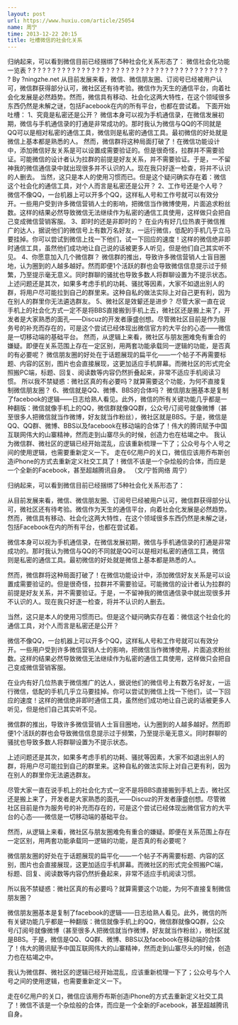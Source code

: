 ```yaml
---
layout: post
url: https://www.huxiu.com/article/25054
name: 周宁
time: 2013-12-22 20:15
title: 吐槽微信的社会化关系
---
```

归纳起来，可以看到微信目前已经捆绑了5种社会化关系形态了： 微信社会化功能一览表 ? ? ? ? ? ? ? ? ? ? ? ? ? ? ? ? ? ? ? ? ? ? ? ? ? ? ? ? ? ? ? ? ? ? ? ? ? ? ? ? ? ? By ?ningzhe.net 从目前发展来看，微信、微信朋友圈、订阅号已经被用户认可，微信群获得部分认可，微社区还有待考验。微信作为天生的通信平台，向着社会化发展是必然趋势。然而，微信具有移动、社会化这两大特性，在这个领域很多东西仍然是未解之谜，包括Facebook在内的所有平台，也都在尝试着。 下面开始吐槽： 1、究竟是私密还是公开？ 微信本身可以视为手机通信录，在微信发展初期，微信与手机通信录的打通是非常成功的。那时我认为微信与QQ的不同就是QQ可以是相对私密的通信工具，微信则是私密的通信工具。最初微信的好处就是微信上基本都是熟悉的人。 然而，微信群将这种局面打破了！在微信功能设计中，添加微信好友关系是可以设置成需要验证的。但是很奇怪，拉群并不需要验证。可能微信的设计者认为拉群的前提是好友关系，并不需要验证。于是，一不留神我的微信通信录中就出现很多并不认识的人。现在我只好逐一检查，将并不认识的人删去。 当然，这只是本人的使用习惯而已。但是这个疑问确实存在着：微信这个社会化的通信工具，对个人而言是私密还是公开？ 2、工作号还是个人号？ 微信不像QQ，一台机器上可以开多个QQ，这样私人号和工作号就可以有效分开。一些用户受到许多微信营销人士的影响，把微信当作微博使用，片面追求粉丝数。这样的结果必然导致微信无法继续作为私密的通信工具使用，这样做只会把自己变成微信营销客服。 3、即时的还是非即时的？ 在业内有好几位热衷于微信推广的达人，据说他们的微信号上有数万名好友，一运行微信，低配的手机几乎立马要挂掉。你可以尝试到微信上找一下他们，试一下回应的速度！这样的微信绝非即时通信工具，虽然他们成功地让自己说的话被更多人听见，但是他们自己其实听不见。 4、你愿意加入几个微信群？ 微信群的推出，导致许多微信营销人士盲目圈地，认为圈到的人越多越好。然而即便1个活跃的群也会导致微信信息提示过于频繁，乃至提示毫无意义。同时群聊的骚扰也导致多数人将群聊设置为不提示状态。 上述问题还是其次，如果多考虑手机的功耗、骚扰等因素，大家不如退出别人的群，将用户尽可能拉到自己的群里来。这种自私的做法实际上对自己更有利，因为在别人的群里你无法遴选群友。 5、微社区是效颦还是进步？ 尽管大家一直在说手机上的社会化方式一定不是将BBS直接搬到手机上去，微社区还是搬上来了，开发者是大家熟悉的面孔——Discuz的开发者康盛创想。尽管微社区目前是作为服务号的补充而存在的，可是这个尝试已经体现出微信官方的大平台的心态——微信是一切移动端的基础平台。 然而，从逻辑上来看，微社区与朋友圈难免有重合的嫌疑。即便在关系范围上存在一定区别，用两套功能承载同一逻辑的功能，是否真的有必要呢？ 微信朋友圈的好处在于话题展现的扁平化——一个帖子不再需要标题、内容的区别，图片也会直接展现，这更加适应手机屏幕。而微社区的形式完全照搬PC端，标题、回复、阅读数等内容仍然折叠起来，非常不适应手机阅读习惯。 所以我不禁疑惑：微社区真的有必要吗？就算需要这个功能，为何不直接复制微信朋友圈？ 6、微信就是QQ、微博、BBS的合体吗？ 微信朋友圈基本是复制了facebook的逻辑——日志给熟人看见。此外，微信的所有关键功能几乎都是一种翻版：微信就像手机上的QQ，微信群就像QQ群，公众号/订阅号就像微博（甚至很多人把微信就当作微博，好友就当作粉丝），微社区就是BBS。于是，微信是QQ、QQ群、微博、BBS以及facebook在移动端的合体了！伟大的腾讯赋予中国互联网伟大的山寨精神，然而走到山寨尽头的时候，创造力也在枯竭之中。 我认为微信群、微社区的逻辑已经开始混乱，应该重新梳理一下了；公众号与个人号之间的使用逻辑，也需要重新定义一下。 走在6亿用户的关口，微信应该用乔布斯创造iPhone的方式去重新定义社交工具了！微信不该是一个杂烩般的合体，而应是一个全新的Facebook，甚至超越腾讯自身。 （文/宁哲网络 周宁）

归纳起来，可以看到微信目前已经捆绑了5种社会化关系形态了：

从目前发展来看，微信、微信朋友圈、订阅号已经被用户认可，微信群获得部分认可，微社区还有待考验。微信作为天生的通信平台，向着社会化发展是必然趋势。然而，微信具有移动、社会化这两大特性，在这个领域很多东西仍然是未解之谜，包括Facebook在内的所有平台，也都在尝试着。

微信本身可以视为手机通信录，在微信发展初期，微信与手机通信录的打通是非常成功的。那时我认为微信与QQ的不同就是QQ可以是相对私密的通信工具，微信则是私密的通信工具。最初微信的好处就是微信上基本都是熟悉的人。

然而，微信群将这种局面打破了！在微信功能设计中，添加微信好友关系是可以设置成需要验证的。但是很奇怪，拉群并不需要验证。可能微信的设计者认为拉群的前提是好友关系，并不需要验证。于是，一不留神我的微信通信录中就出现很多并不认识的人。现在我只好逐一检查，将并不认识的人删去。

当然，这只是本人的使用习惯而已。但是这个疑问确实存在着：微信这个社会化的通信工具，对个人而言是私密还是公开？

微信不像QQ，一台机器上可以开多个QQ，这样私人号和工作号就可以有效分开。一些用户受到许多微信营销人士的影响，把微信当作微博使用，片面追求粉丝数。这样的结果必然导致微信无法继续作为私密的通信工具使用，这样做只会把自己变成微信营销客服。

在业内有好几位热衷于微信推广的达人，据说他们的微信号上有数万名好友，一运行微信，低配的手机几乎立马要挂掉。你可以尝试到微信上找一下他们，试一下回应的速度！这样的微信绝非即时通信工具，虽然他们成功地让自己说的话被更多人听见，但是他们自己其实听不见。

微信群的推出，导致许多微信营销人士盲目圈地，认为圈到的人越多越好。然而即便1个活跃的群也会导致微信信息提示过于频繁，乃至提示毫无意义。同时群聊的骚扰也导致多数人将群聊设置为不提示状态。

上述问题还是其次，如果多考虑手机的功耗、骚扰等因素，大家不如退出别人的群，将用户尽可能拉到自己的群里来。这种自私的做法实际上对自己更有利，因为在别人的群里你无法遴选群友。

尽管大家一直在说手机上的社会化方式一定不是将BBS直接搬到手机上去，微社区还是搬上来了，开发者是大家熟悉的面孔——Discuz的开发者康盛创想。尽管微社区目前是作为服务号的补充而存在的，可是这个尝试已经体现出微信官方的大平台的心态——微信是一切移动端的基础平台。

然而，从逻辑上来看，微社区与朋友圈难免有重合的嫌疑。即便在关系范围上存在一定区别，用两套功能承载同一逻辑的功能，是否真的有必要呢？

微信朋友圈的好处在于话题展现的扁平化——一个帖子不再需要标题、内容的区别，图片也会直接展现，这更加适应手机屏幕。而微社区的形式完全照搬PC端，标题、回复、阅读数等内容仍然折叠起来，非常不适应手机阅读习惯。

所以我不禁疑惑：微社区真的有必要吗？就算需要这个功能，为何不直接复制微信朋友圈？

微信朋友圈基本是复制了facebook的逻辑——日志给熟人看见。此外，微信的所有关键功能几乎都是一种翻版：微信就像手机上的QQ，微信群就像QQ群，公众号/订阅号就像微博（甚至很多人把微信就当作微博，好友就当作粉丝），微社区就是BBS。于是，微信是QQ、QQ群、微博、BBS以及facebook在移动端的合体了！伟大的腾讯赋予中国互联网伟大的山寨精神，然而走到山寨尽头的时候，创造力也在枯竭之中。

我认为微信群、微社区的逻辑已经开始混乱，应该重新梳理一下了；公众号与个人号之间的使用逻辑，也需要重新定义一下。

走在6亿用户的关口，微信应该用乔布斯创造iPhone的方式去重新定义社交工具了！微信不该是一个杂烩般的合体，而应是一个全新的Facebook，甚至超越腾讯自身。


